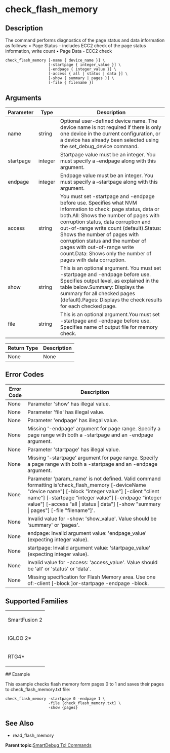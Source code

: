 # check\_flash\_memory

## Description

The command performs diagnostics of the page status and data information as follows: • Page Status – includes ECC2 check of the page status information, write count • Page Data - ECC2 check

```
check_flash_memory [-name { device_name }] \
                   [-startpage { integer_value }] \
                   [-endpage { integer_value }] \
                   [-access { all | status | data }] \
                   [-show { summary | pages }] \
                   [-file { filename }]
```

## Arguments

|Parameter|Type|Description|
|---------|----|-----------|
|name|string|Optional user-defined device name. The device name is not required if there is only one device in the current configuration, or a device has already been selected using the set\_debug\_device command.|
|startpage|integer|Startpage value must be an integer. You must specify a –endpage along with this argument.|
|endpage|integer|Endpage value must be an integer. You must specify a –startpage along with this argument.|
|access|string|You must set -startpage and -endpage before use. Specifies what NVM information to check: page status, data or both.All: Shows the number of pages with corruption status, data corruption and out-of-range write count \(default\).Status: Shows the number of pages with corruption status and the number of pages with out-of-range write count.Data: Shows only the number of pages with data corruption.|
|show|string|This is an optional argument. You must set -startpage and -endpage before use. Specifies output level, as explained in the table below.Summary: Displays the summary for all checked pages \(default\).Pages: Displays the check results for each checked page.|
|file|string​|This is an optional argument.You must set -startpage and -endpage before use. Specifies name of output file for memory check.|

|Return Type|Description|
|-----------|-----------|
|None|None|

## Error Codes

|Error Code|Description|
|----------|-----------|
|None|Parameter 'show' has illegal value.|
|None|Parameter 'file' has illegal value.|
|None|Parameter 'endpage' has illegal value.|
|None|Missing '-endpage' argument for page range. Specify a page range with both a -startpage and an -endpage argument.|
|None|Parameter 'startpage' has illegal value.|
|None|Missing '-startpage' argument for page range. Specify a page range with both a -startpage and an -endpage argument.|
|None|Parameter 'param\_name' is not defined. Valid command formatting is'check\_flash\_memory \[-deviceName "device name"\] \[-block "integer value"\] \[-client "client name"\] \[-startpage "integer value"\] \[-endpage "integer value"\] \[-access "all \| status \| data"\] \[-show "summary \| pages"\] \[-file "filename"\]'.|
|None​|Invalid value for -show: 'show\_value'. Value should be 'summary' or 'pages'.|
|None​|endpage: Invalid argument value: 'endpage\_value' \(expecting integer value\).|
|None​|startpage: Invalid argument value: 'startpage\_value' \(expecting integer value\).|
|None|Invalid value for -access: 'access\_value'. Value should be 'all' or 'status' or 'data'.|
|None|Missing specification for Flash Memory area. Use one of:-client \[-block \]or-startpage -endpage -block.|

## Supported Families

<table id="GUID-7C0C91D2-9A3D-4C45-8F13-ACE8CF34EB8A"><tbody><tr><td>

SmartFusion 2

</td></tr><tr><td>

IGLOO 2\*

</td></tr><tr><td>

RTG4\*

</td></tr></tbody>
</table>## Example

This example checks flash memory form pages 0 to 1 and saves their pages to check\_flash\_memory.txt file:

```
check_flash_memory -startpage 0 -endpage 1 \
                   -file {check_flash_memory.txt} \
                   -show {pages}
```

## See Also

-   read\_flash\_memory


**Parent topic:**[SmartDebug Tcl Commands](GUID-5F0515FB-DC45-4C39-86E5-8B7DC659F010.md)

